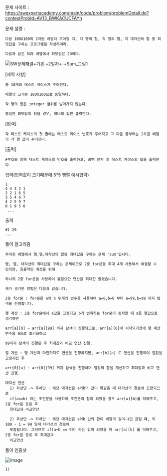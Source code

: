 문제 사이트 : https://swexpertacademy.com/main/code/problem/problemDetail.do?contestProbId=AV13_BWKACUCFAYh

문제 설명 :

    다음 100X100의 2차원 배열이 주어질 때, 각 행의 합, 각 열의 합, 각 대각선의 합 중 최댓값을 구하는 프로그램을 작성하여라.

    다음과 같은 5X5 배열에서 최댓값은 29이다.

![SW문제해결+기본 +2일차+-+Sum_그림1](https://user-images.githubusercontent.com/57944215/229140825-ed1355fe-e88f-409b-a896-fdbdb1415c1d.png)

[제약 사항]

    총 10개의 테스트 케이스가 주어진다.

    배열의 크기는 100X100으로 동일하다.

    각 행의 합은 integer 범위를 넘어가지 않는다.

    동일한 최댓값이 있을 경우, 하나의 값만 출력한다.

[입력]

    각 테스트 케이스의 첫 줄에는 테스트 케이스 번호가 주어지고 그 다음 줄부터는 2차원 배열의 각 행 값이 주어진다.

[출력]

    #부호와 함께 테스트 케이스의 번호를 출력하고, 공백 문자 후 테스트 케이스의 답을 출력한다.

입력(입력값이 크기때문에 5*5 행렬 예시입력)

    1
    4 4 3 2 1
    2 2 1 6 5
    3 5 4 6 7
    4 2 5 9 7
    8 1 9 5 6
     ...

출력

    #1 29
    ...
    
풀이 알고리즘 

    주어진 배열에서 행,열,대각선의 합중 최대값을 구하는 문제 'sum'입니다.
    
    행, 열, 대각선의 최대값을 구하는 문제이므로 2중 for문을 최대 4개 사용해서 해결할 수 있지만, 효율적인 계산을 위해 
    
    하나의 2중 for문을 사용하여 불필요한 연산을 최대한 줄였습니다.
    
    제가 생각한 방법은 다음과 같습니다.
    
    2중 for문 : for문은 a와 b 두개의 변수를 사용하여 a=0,b=0 부터 a=99,b=99 까지 탐색을 진행합니다.
    
    행 계산 : 2중 for문에서 a값을 고정되고 b가 변화하는 for문이 동작할 때 a를 행값으로 생각하면
    
    arr[a][0] ~ arr[a][99] 까지 탐색이 진행되므로, arr[a][0]이 시작되기전에 행 계산 변수를 0으로 초기화하고
    
    99까지 탐색이 진행된 후 최대값과 비교 연산 진행.
    
    열 계산 : 행 계산과 마찬가지로 연산을 진행하지만, arr[b][a] 로 연산을 진행하여 열값을 고정시킨 후 
    
    arr[0][a] ~ arr[0][99] 까지 탐색을 진행하며 열값의 합을 계산하고 최대값과 비교 연산 진행.
    
    대각선 연산
      1) 좌상단 -> 우하단 : 해당 대각선은 a와b의 값이 똑같을 때 대각선의 경로에 포함되므로
      if(a==b) 라는 조건문을 사용하여 조건문이 참이 되었을 경우 arr[a][b]를 더해주고, 2중 for문 종료 후
      최대값과 비교연산
      
      2) 우상단 -> 좌하단 : 해당 대각선은 a와b 값의 합이 배열의 길이-1인 값일 떄, 즉 100 - 1 = 99 일때 대각선의 경로에
      포함됩니다. 그러므로 if(a+b == 99) 라는 값이 되었을 때 arr[a][b] 를 더해주고, 2중 for문 종료 후 최대값과
      비교연산
      
풀이 인증샷 

![image](https://user-images.githubusercontent.com/57944215/229143824-3ce10e8f-a42f-4ba2-9c78-86bdee896a90.png)

    1)
